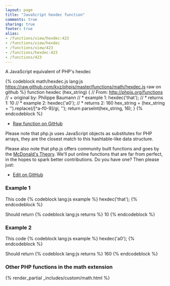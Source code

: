 ```yaml
---
layout: page
title: "JavaScript hexdec function"
comments: true
sharing: true
footer: true
alias:
- /functions/view/hexdec:423
- /functions/view/hexdec
- /functions/view/423
- /functions/hexdec:423
- /functions/423
---
```

<!-- Generated by Rakefile:build -->
A JavaScript equivalent of PHP's hexdec

{% codeblock math/hexdec.js lang:js https://raw.github.com/kvz/phpjs/master/functions/math/hexdec.js raw on github %}
function hexdec (hex_string) {
  // From: http://phpjs.org/functions
  // +   original by: Philippe Baumann
  // *     example 1: hexdec('that');
  // *     returns 1: 10
  // *     example 2: hexdec('a0');
  // *     returns 2: 160
  hex_string = (hex_string + '').replace(/[^a-f0-9]/gi, '');
  return parseInt(hex_string, 16);
}
{% endcodeblock %}

 - [Raw function on GitHub](https://github.com/kvz/phpjs/blob/master/functions/math/hexdec.js)

Please note that php.js uses JavaScript objects as substitutes for PHP arrays, they are 
the closest match to this hashtable-like data structure. 

Please also note that php.js offers community built functions and goes by the 
[McDonald's Theory](https://medium.com/what-i-learned-building/9216e1c9da7d). We'll put online 
functions that are far from perfect, in the hopes to spark better contributions. 
Do you have one? Then please just: 

 - [Edit on GitHub](https://github.com/kvz/phpjs/edit/master/functions/math/hexdec.js)

### Example 1
This code
{% codeblock lang:js example %}
hexdec('that');
{% endcodeblock %}

Should return
{% codeblock lang:js returns %}
10
{% endcodeblock %}

### Example 2
This code
{% codeblock lang:js example %}
hexdec('a0');
{% endcodeblock %}

Should return
{% codeblock lang:js returns %}
160
{% endcodeblock %}


### Other PHP functions in the math extension
{% render_partial _includes/custom/math.html %}
